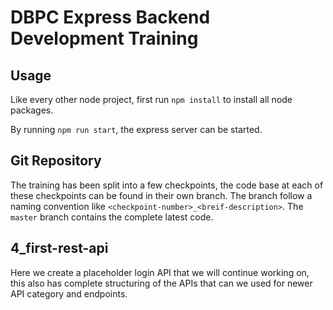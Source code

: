 # DBPC Express Backend Development Training

## Usage
Like every other node project, first run `npm install` to install all node packages.

By running `npm run start`, the express server can be started.

## Git Repository
The training has been split into a few checkpoints, the code base at each of these checkpoints can be found in their own branch. The branch follow a naming convention like `<checkpoint-number>_<breif-description>`. The `master` branch contains the complete latest code.

## 4_first-rest-api
Here we create a placeholder login API that we will continue working on, this also has complete structuring of the APIs that can we used for newer API category and endpoints.
